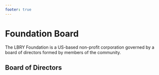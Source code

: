 ```yaml
---
footer: true
---
```


# Foundation Board
The LBRY Foundation is a US-based non-profit corporation governed by a board of directors formed by members of the community. <!--  The Foundation currently has five board members and board members serve a three year term but can be re-elected. -->
<!-- TODO probably add more about the governance here -->

## Board of Directors
<!-- TODO update images with real people -->
<Person
  avatar="/logo.png"
  imageClass="rounded"
  name="Joe 'AQ'"
  subtitle="Board President"/>
<Person
  avatar="/logo.png"
  imageClass="rounded"
  name="Ralph 'Coolguy3289'"
  subtitle="Board Treasurer"/>
<Person
  avatar="/logo.png"
  imageClass="rounded"
  name="Ben 'ben221199'"
  subtitle="Board Chief Technical Officer"/>
<Person
  avatar="/logo.png"
  imageClass="rounded"
  name="'Shroom'"
  subtitle="Board Secretary"/>
<Person
  avatar="/logo.png"
  imageClass="rounded"
  name="Philip 'Pigges'"
  subtitle="Board Technical Officer"/>

<!-- ## Board Elections
The first board election was the December 2019 Board Election, won by Jon Ringo.
The second board election was the December 2020 Board Election, won by Ralph Streb and Leo Rodrigues.
The third board election was December 2021, won by Shroom.
In the December 2022 board election, Pigges and Aryan both won as they were the only two candidates standing for the two board positions so they were both automatically elected.
 TODO more info? -->

<!-- ## Future Structure
The Foundation is expected to integrate network organization principles through 2020.
The intent is to decentralize decision making and management powers throughout the LBRY network and community as they develop.
 TODO more info? -->
